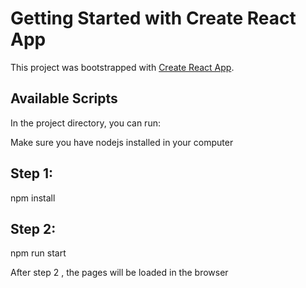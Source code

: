 # Getting Started with Create React App

This project was bootstrapped with [Create React App](https://github.com/facebook/create-react-app).

## Available Scripts

In the project directory, you can run:

Make sure you have nodejs installed in your computer

## Step 1: 
npm install

## Step 2: 
npm run start

After step 2 , the pages will be loaded in the browser